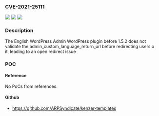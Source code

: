 ### [CVE-2021-25111](https://cve.mitre.org/cgi-bin/cvename.cgi?name=CVE-2021-25111)
![](https://img.shields.io/static/v1?label=Product&message=English%20WordPress%20Admin&color=blue)
![](https://img.shields.io/static/v1?label=Version&message=1.5.2%3C%201.5.2%20&color=brighgreen)
![](https://img.shields.io/static/v1?label=Vulnerability&message=CWE-601%20URL%20Redirection%20to%20Untrusted%20Site%20('Open%20Redirect')&color=brighgreen)

### Description

The English WordPress Admin WordPress plugin before 1.5.2 does not validate the admin_custom_language_return_url before redirecting users o it, leading to an open redirect issue

### POC

#### Reference
No PoCs from references.

#### Github
- https://github.com/ARPSyndicate/kenzer-templates

